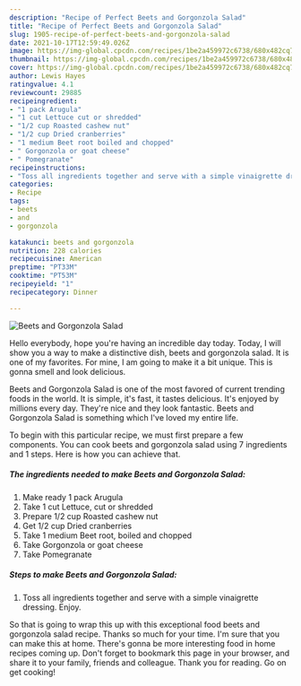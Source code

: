 ```yaml
---
description: "Recipe of Perfect Beets and Gorgonzola Salad"
title: "Recipe of Perfect Beets and Gorgonzola Salad"
slug: 1905-recipe-of-perfect-beets-and-gorgonzola-salad
date: 2021-10-17T12:59:49.026Z
image: https://img-global.cpcdn.com/recipes/1be2a459972c6738/680x482cq70/beets-and-gorgonzola-salad-recipe-main-photo.jpg
thumbnail: https://img-global.cpcdn.com/recipes/1be2a459972c6738/680x482cq70/beets-and-gorgonzola-salad-recipe-main-photo.jpg
cover: https://img-global.cpcdn.com/recipes/1be2a459972c6738/680x482cq70/beets-and-gorgonzola-salad-recipe-main-photo.jpg
author: Lewis Hayes
ratingvalue: 4.1
reviewcount: 29885
recipeingredient:
- "1 pack Arugula"
- "1 cut Lettuce cut or shredded"
- "1/2 cup Roasted cashew nut"
- "1/2 cup Dried cranberries"
- "1 medium Beet root boiled and chopped"
- " Gorgonzola or goat cheese"
- " Pomegranate"
recipeinstructions:
- "Toss all ingredients together and serve with a simple vinaigrette dressing. Enjoy."
categories:
- Recipe
tags:
- beets
- and
- gorgonzola

katakunci: beets and gorgonzola 
nutrition: 228 calories
recipecuisine: American
preptime: "PT33M"
cooktime: "PT53M"
recipeyield: "1"
recipecategory: Dinner

---
```



![Beets and Gorgonzola Salad](https://img-global.cpcdn.com/recipes/1be2a459972c6738/680x482cq70/beets-and-gorgonzola-salad-recipe-main-photo.jpg)

Hello everybody, hope you're having an incredible day today. Today, I will show you a way to make a distinctive dish, beets and gorgonzola salad. It is one of my favorites. For mine, I am going to make it a bit unique. This is gonna smell and look delicious.

Beets and Gorgonzola Salad is one of the most favored of current trending foods in the world. It is simple, it's fast, it tastes delicious. It's enjoyed by millions every day. They're nice and they look fantastic. Beets and Gorgonzola Salad is something which I've loved my entire life.




To begin with this particular recipe, we must first prepare a few components. You can cook beets and gorgonzola salad using 7 ingredients and 1 steps. Here is how you can achieve that.

<!--inarticleads1-->

##### The ingredients needed to make Beets and Gorgonzola Salad:

1. Make ready 1 pack Arugula
1. Take 1 cut Lettuce, cut or shredded
1. Prepare 1/2 cup Roasted cashew nut
1. Get 1/2 cup Dried cranberries
1. Take 1 medium Beet root, boiled and chopped
1. Take  Gorgonzola or goat cheese
1. Take  Pomegranate




<!--inarticleads2-->

##### Steps to make Beets and Gorgonzola Salad:

1. Toss all ingredients together and serve with a simple vinaigrette dressing. Enjoy.




So that is going to wrap this up with this exceptional food beets and gorgonzola salad recipe. Thanks so much for your time. I'm sure that you can make this at home. There's gonna be more interesting food in home recipes coming up. Don't forget to bookmark this page in your browser, and share it to your family, friends and colleague. Thank you for reading. Go on get cooking!
